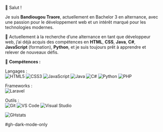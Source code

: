 👋 Salut !

Je suis **Bandiougou Traore**, actuellement en Bachelor 3 en alternance, avec une passion pour le développement web et un intérêt marqué pour les technologies modernes.

🌱 Actuellement à la recherche d’une alternance en tant que développeur web, j’ai déjà acquis des compétences en **HTML**, **CSS**, **Java**, **C#**, **JavaScript** (formation), **Python**, et je suis toujours prêt à apprendre et relever de nouveaux défis.

🚀 **Compétences :**

Langages :  
![HTML5](https://img.shields.io/badge/-HTML5-E34F26?logo=html5&logoColor=white) 
![CSS3](https://img.shields.io/badge/-CSS3-1572B6?logo=css3&logoColor=white) 
![JavaScript](https://img.shields.io/badge/-JavaScript-F7DF1E?logo=javascript&logoColor=black) 
![Java](https://img.shields.io/badge/-Java-007396?logo=java&logoColor=white) 
![C#](https://img.shields.io/badge/-C%23-239120?logo=csharp&logoColor=white) 
![Python](https://img.shields.io/badge/-Python-3776AB?logo=python&logoColor=white) 
![PHP](https://img.shields.io/badge/-PHP-777BB4?logo=php&logoColor=white)

Frameworks :  
![Laravel](https://img.shields.io/badge/-Laravel-FF2D20?logo=laravel&logoColor=white)

Outils :  
![Git](https://img.shields.io/badge/-Git-F05032?logo=git&logoColor=white) 
![VS Code](https://img.shields.io/badge/-VS%20Code-007ACC?logo=visual-studio-code&logoColor=white) 
![Visual Studio](https://img.shields.io/badge/-Visual%20Studio-5C2D91?logo=visual-studio&logoColor=white)

![GHstats](https://github-readme-stats.vercel.app/api?username=TraoreB8&show_icons=true)

#gh-dark-mode-only

